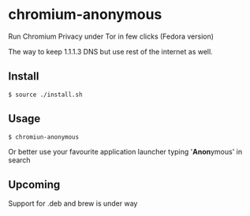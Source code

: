 # chromium-anonymous
Run Chromium Privacy under Tor in few clicks (Fedora version)

The way to keep 1.1.1.3 DNS but use rest of the internet as well.

## Install
`$ source ./install.sh`

## Usage
`$ chromiun-anonymous`

Or better use your favourite application launcher typing '**Anon**ymous' in search

## Upcoming

Support for .deb and brew is under way
